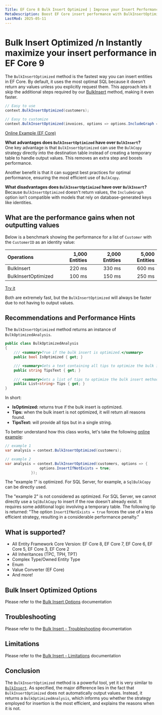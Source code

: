 ```yaml
---
Title: EF Core 8 Bulk Insert Optimized | Improve your Insert Performance
MetaDescription: Boost EF Core insert performance with BulkInsertOptimized. Easily insert large numbers of entities without outputting values for the best performance. Get hints and recommendations about what could be improved to improve insert performance - try it now.
LastMod: 2025-05-11
---
```


# Bulk Insert Optimized /n Instantly maximize your insert performance in EF Core 9

The `BulkInsertOptimized` method is the fastest way you can insert entities in EF Core. By default, it uses the most optimal SQL because it doesn't return any values unless you explicitly request them. This approach lets it skip the additional steps required by our [BulkInsert](/bulk-insert) method, making it even faster.

```csharp
// Easy to use
context.BulkInsertOptimized(customers);

// Easy to customize
context.BulkInsertOptimized(invoices, options => options.IncludeGraph = true);
```

[Online Example (EF Core)](https://dotnetfiddle.net/DEgyZF)

**What advantages does `BulkInsertOptimized` have over `BulkInsert`?**  
One key advantage is that `BulkInsertOptimized` can use the `BulkCopy` strategy directly into the destination table instead of creating a temporary table to handle output values. This removes an extra step and boosts performance.  

Another benefit is that it can suggest best practices for optimal performance, ensuring the most efficient use of `BulkCopy`.

**What disadvantages does `BulkInsertOptimized` have over `BulkInsert`?**  
Because `BulkInsertOptimized` doesn’t return values, the `IncludeGraph` option isn’t compatible with models that rely on database-generated keys like identities.

## What are the performance gains when not outputting values

Below is a benchmark showing the performance for a list of `Customer` with the `CustomerID` as an identity value:

| Operations      		| 1,000 Entities | 2,000 Entities | 5,000 Entities |
| :-------------------- | -------------: | -------------: | -------------: |
| BulkInsert     		| 220 ms       	 | 330 ms         | 600 ms         |
| BulkInsertOptimized   | 100 ms         | 150 ms         | 250 ms         |

[Try it](https://dotnetfiddle.net/RfxOjO)

Both are extremely fast, but the `BulkInsertOptimized` will always be faster due to not having to output values.

## Recommendations and Performance Hints

The `BulkInsertOptimized` method returns an instance of `BulkOptimizedAnalysis`.

```csharp
public class BulkOptimizedAnalysis 
{
    /// <summary>True if the bulk insert is optimized.</summary>
    public bool IsOptimized { get; }

    /// <summary>Gets a text containing all tips to optimize the bulk insert method.</summary>
    public string TipsText { get; }
    
    /// <summary>Gets a list of tips to optimize the bulk insert method.</summary>
    public List<string> Tips { get; }
}
```

In short:

- **IsOptimized:** returns true if the bulk insert is optimized.
- **Tips:** when the bulk insert is not optimized, it will return all reasons found.
- **TipsText:** will provide all tips but in a single string.

To better understand how this class works, let's take the following [online example](https://dotnetfiddle.net/FZJSnE):

```csharp
// example 1
var analysis = context.BulkInsertOptimized(customers);

// example 2
var analysis = context.BulkInsertOptimized(customers, options => {
				options.InsertIfNotExists = true;
			});
```

The "example 1" is optimized. For SQL Server, for example, a `SqlBulkCopy` can be directly used.

The "example 2" is not considered as optimized. For SQL Server, we cannot directly use a `SqlBulkCopy` to insert if the row doesn't already exist. It requires some additional logic involving a temporary table. The following tip is returned: "The option `InsertIfNotExists = true` forces the use of a less efficient strategy, resulting in a considerable performance penalty."

## What is supported?
- All Entity Framework Core Version: EF Core 8, EF Core 7, EF Core 6, EF Core 5, EF Core 3, EF Core 2
- All Inheritances (TPC, TPH, TPT)
- Complex Type/Owned Entity Type
- Enum
- Value Converter (EF Core)
- And more!

## Bulk Insert Optimized Options

Please refer to the [Bulk Insert Options](/bulk-insert#bulk-insert-options) documentation

## Troubleshooting

Please refer to the [Bulk Insert - Troubleshooting](/bulk-insert#troubleshooting) documentation

## Limitations

Please refer to the [Bulk Insert - Limitations](/bulk-insert#limitations) documentation

## Conclusion

The `BulkInsertOptimized` method is a powerful tool, yet it is very similar to [`BulkInsert`](/bulk-insert). As specified, the major difference lies in the fact that `BulkInsertOptimized` does not automatically output values. Instead, it returns a `BulkOptimizedAnalysis`, which informs you whether the strategy employed for insertion is the most efficient, and explains the reasons when it is not.
